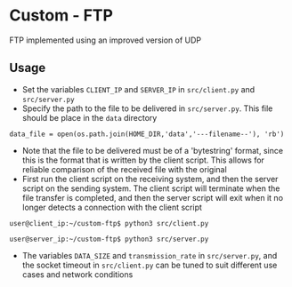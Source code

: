 # Custom - FTP

FTP implemented using an improved version of UDP

## Usage
- Set the variables `CLIENT_IP` and `SERVER_IP` in `src/client.py` and `src/server.py`
- Specify the path to the file to be delivered in `src/server.py`. This file should be place in the `data` directory
```
data_file = open(os.path.join(HOME_DIR,'data','---filename--'), 'rb')
```
- Note that the file to be delivered must be of a 'bytestring' format, since this is the format that is written by the client script. This allows for reliable comparison of the received file with the original
- First run the client script on the receiving system, and then the server script on the sending system. The client script will terminate when the file transfer is completed, and then the server script will exit when it no longer detects a connection with the client script
```console
user@client_ip:~/custom-ftp$ python3 src/client.py
```
```console
user@server_ip:~/custom-ftp$ python3 src/server.py
```
- The variables `DATA_SIZE` and `transmission_rate` in `src/server.py`, and the socket timeout in `src/client.py` can be tuned to suit different use cases and network conditions

